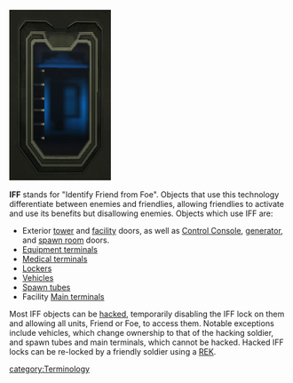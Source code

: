 ![](images/IFF_small.jpg "IFF_small.jpg")

**IFF** stands for "Identify Friend from Foe". Objects that use this
technology differentiate between enemies and friendlies, allowing
friendlies to activate and use its benefits but disallowing enemies.
Objects which use IFF are:

- Exterior [tower](tower.md) and
  [facility](facility.md) doors, as well as [Control
  Console](Control_Console.md),
  [generator](generator.md), and [spawn
  room](spawn_room.md) doors.
- [Equipment terminals](Equipment_Terminal.md)
- [Medical terminals](Medical_terminal.md)
- [Lockers](Lockers.md)
- [Vehicles](Vehicle.md)
- [Spawn tubes](Spawn_tube.md)
- Facility [Main terminals](Main_Terminal.md)

Most IFF objects can be [hacked](hack.md), temporarily disabling
the IFF lock on them and allowing all units, Friend or Foe, to access
them. Notable exceptions include vehicles, which change ownership to
that of the hacking soldier, and spawn tubes and main terminals, which
cannot be hacked. Hacked IFF locks can be re-locked by a friendly
soldier using a [REK](Remote_Electronics_Kit.md).

[category:Terminology](category:Terminology.md)
